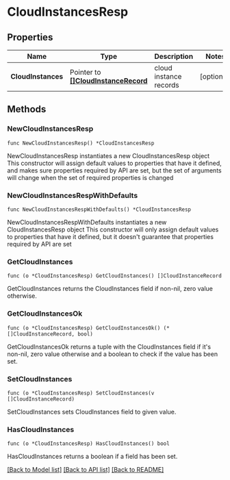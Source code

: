 # CloudInstancesResp

## Properties

Name | Type | Description | Notes
------------ | ------------- | ------------- | -------------
**CloudInstances** | Pointer to [**[]CloudInstanceRecord**](CloudInstanceRecord.md) | cloud instance records | [optional] 

## Methods

### NewCloudInstancesResp

`func NewCloudInstancesResp() *CloudInstancesResp`

NewCloudInstancesResp instantiates a new CloudInstancesResp object
This constructor will assign default values to properties that have it defined,
and makes sure properties required by API are set, but the set of arguments
will change when the set of required properties is changed

### NewCloudInstancesRespWithDefaults

`func NewCloudInstancesRespWithDefaults() *CloudInstancesResp`

NewCloudInstancesRespWithDefaults instantiates a new CloudInstancesResp object
This constructor will only assign default values to properties that have it defined,
but it doesn't guarantee that properties required by API are set

### GetCloudInstances

`func (o *CloudInstancesResp) GetCloudInstances() []CloudInstanceRecord`

GetCloudInstances returns the CloudInstances field if non-nil, zero value otherwise.

### GetCloudInstancesOk

`func (o *CloudInstancesResp) GetCloudInstancesOk() (*[]CloudInstanceRecord, bool)`

GetCloudInstancesOk returns a tuple with the CloudInstances field if it's non-nil, zero value otherwise
and a boolean to check if the value has been set.

### SetCloudInstances

`func (o *CloudInstancesResp) SetCloudInstances(v []CloudInstanceRecord)`

SetCloudInstances sets CloudInstances field to given value.

### HasCloudInstances

`func (o *CloudInstancesResp) HasCloudInstances() bool`

HasCloudInstances returns a boolean if a field has been set.


[[Back to Model list]](../README.md#documentation-for-models) [[Back to API list]](../README.md#documentation-for-api-endpoints) [[Back to README]](../README.md)


